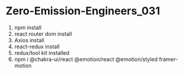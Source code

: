 # Zero-Emission-Engineers_031
1. npm install
2. react router dom install
3. Axios install
4. react-redux install
5. redux/tool kit installed
6. npm i @chakra-ui/react @emotion/react @emotion/styled framer-motion
